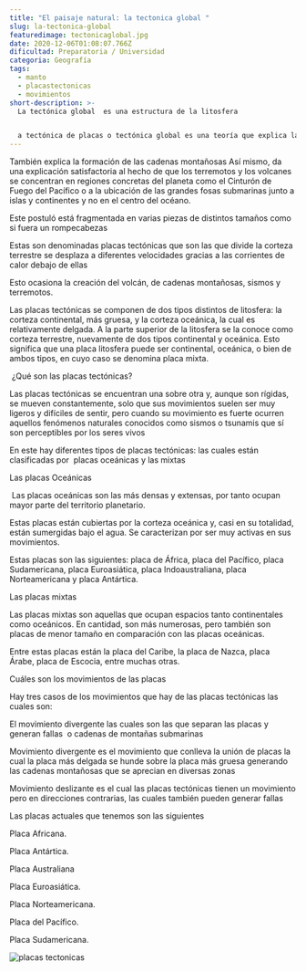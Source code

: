 ```yaml
---
title: "El paisaje natural: la tectonica global "
slug: la-tectonica-global
featuredimage: tectonicaglobal.jpg
date: 2020-12-06T01:08:07.766Z
dificultad: Preparatoria / Universidad
categoria: Geografía
tags:
  - manto
  - placastectonicas
  - movimientos
short-description: >-
  La tectónica global  es una estructura de la litosfera


  a tectónica de placas o tectónica global es una teoría que explica la forma en que está estructurada la litosfera La teoría da una explicación a las placas tectónicas que forman parte de la superficie de la Tierra y a los deslizamientos que se observan entre ellas en su movimiento sobre el manto terrestre fluido, sus direcciones e interacciones.
---
```



También explica la formación de las cadenas montañosas Así mismo, da una explicación satisfactoria al hecho de que los terremotos y los volcanes se concentran en regiones concretas del planeta como el Cinturón de Fuego del Pacífico o a la ubicación de las grandes fosas submarinas junto a islas y continentes y no en el centro del océano.

Este postuló está fragmentada en varias piezas de distintos tamaños como si fuera un rompecabezas 

Estas son denominadas placas tectónicas que son las que divide la corteza terrestre se desplaza a diferentes velocidades gracias a las corrientes de calor debajo de ellas 

Esto ocasiona la creación del volcán, de cadenas montañosas, sismos y terremotos.

Las placas tectónicas se componen de dos tipos distintos de litosfera: la corteza continental, más gruesa, y la corteza oceánica, la cual es relativamente delgada. A la parte superior de la litosfera se la conoce como corteza terrestre, nuevamente de dos tipos continental y oceánica. Esto significa que una placa litosfera puede ser continental, oceánica, o bien de ambos tipos, en cuyo caso se denomina placa mixta. 

 ¿Qué son las placas tectónicas?

Las placas tectónicas se encuentran una sobre otra y, aunque son rígidas, se mueven constantemente, solo que sus movimientos suelen ser muy ligeros y difíciles de sentir, pero cuando su movimiento es fuerte ocurren aquellos fenómenos naturales conocidos como sismos o tsunamis que sí son perceptibles por los seres vivos

En este hay diferentes tipos de placas tectónicas: las cuales están clasificadas por  placas oceánicas y las mixtas 

Las placas Oceánicas

 Las placas oceánicas son las más densas y extensas, por tanto ocupan mayor parte del territorio planetario.



Estas placas están cubiertas por la corteza oceánica y, casi en su totalidad, están sumergidas bajo el agua. Se caracterizan por ser muy activas en sus movimientos.

Estas placas son las siguientes: placa de África, placa del Pacífico, placa Sudamericana, placa Euroasiática, placa Indoaustraliana, placa Norteamericana y placa Antártica.

Las placas mixtas 

Las placas mixtas son aquellas que ocupan espacios tanto continentales como oceánicos. En cantidad, son más numerosas, pero también son placas de menor tamaño en comparación con las placas oceánicas.

Entre estas placas están la placa del Caribe, la placa de Nazca, placa Árabe, placa de Escocia, entre muchas otras.

Cuáles son los movimientos de las placas 

Hay tres casos de los movimientos que hay de las placas tectónicas las cuales son:

El movimiento divergente las cuales son las que separan las placas y generan fallas  o cadenas de montañas submarinas 

Movimiento divergente es el movimiento que conlleva la unión de placas la cual la placa más delgada se hunde sobre la placa más gruesa generando las cadenas montañosas que se aprecian en diversas zonas 

Movimiento deslizante es el cual las placas tectónicas tienen un movimiento pero en direcciones contrarias, las cuales también pueden generar fallas 

Las placas actuales que tenemos son las siguientes 

Placa Africana.

Placa Antártica.

Placa Australiana

Placa Euroasiática.

Placa Norteamericana.

Placa del Pacífico.

Placa Sudamericana.

![placas tectonicas ](/assets/placas-tectonicas.jpg "placas tectonicas ")